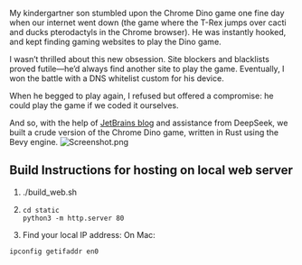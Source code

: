My kindergartner son stumbled upon the Chrome Dino game one fine day when our internet went down (the game where the T-Rex jumps over cacti and ducks pterodactyls in the Chrome browser). He was instantly hooked, and kept finding gaming websites to play the Dino game. 

I wasn’t thrilled about this new obsession. Site blockers and blacklists proved futile—he’d always find another site to play the game. Eventually, I won the battle with a DNS whitelist custom for his device.

When he begged to play again, I refused but offered a compromise: he could play the game if we coded it ourselves.

And so, with the help of [JetBrains blog](https://blog.jetbrains.com/rust/2025/02/04/first-steps-in-game-development-with-rust-and-bevy/) and assistance from DeepSeek, we built a crude version of the Chrome Dino game, written in Rust using the Bevy engine.
![Screenshot.png](Screenshot.png)


## Build Instructions for hosting on local web server
1. ./build_web.sh
2. ```
   cd static
   python3 -m http.server 80
   ```
3. Find your local IP address:
On Mac:
```
ipconfig getifaddr en0
```
